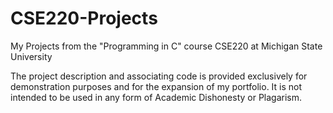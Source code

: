 # CSE220-Projects
My Projects from the "Programming in C" course CSE220 at Michigan State University

The project description and associating code is provided exclusively for demonstration purposes and for the expansion of my portfolio. It is not intended to be used in any form of Academic Dishonesty or Plagarism. 
